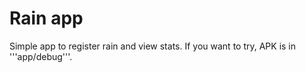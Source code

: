 # Rain app
 Simple app to register rain and view stats. If you want to try, APK is in '''app/debug'''.
